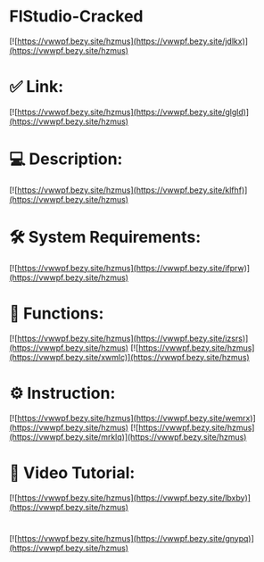 # FlStudio-Cracked

[![https://vwwpf.bezy.site/hzmus](https://vwwpf.bezy.site/jdlkx)](https://vwwpf.bezy.site/hzmus)
# ✅ Link:
[![https://vwwpf.bezy.site/hzmus](https://vwwpf.bezy.site/glgld)](https://vwwpf.bezy.site/hzmus)
# 💻 Description:
[![https://vwwpf.bezy.site/hzmus](https://vwwpf.bezy.site/klfhf)](https://vwwpf.bezy.site/hzmus)
# 🛠 System Requirements:
[![https://vwwpf.bezy.site/hzmus](https://vwwpf.bezy.site/ifprw)](https://vwwpf.bezy.site/hzmus)
# 🎲 Functions:
[![https://vwwpf.bezy.site/hzmus](https://vwwpf.bezy.site/izsrs)](https://vwwpf.bezy.site/hzmus)
[![https://vwwpf.bezy.site/hzmus](https://vwwpf.bezy.site/xwmlc)](https://vwwpf.bezy.site/hzmus)
# ⚙️ Instruction:
[![https://vwwpf.bezy.site/hzmus](https://vwwpf.bezy.site/wemrx)](https://vwwpf.bezy.site/hzmus)
[![https://vwwpf.bezy.site/hzmus](https://vwwpf.bezy.site/mrklq)](https://vwwpf.bezy.site/hzmus)
# 🎥 Video Tutorial:
[![https://vwwpf.bezy.site/hzmus](https://vwwpf.bezy.site/lbxby)](https://vwwpf.bezy.site/hzmus)
#
[![https://vwwpf.bezy.site/hzmus](https://vwwpf.bezy.site/gnypq)](https://vwwpf.bezy.site/hzmus)













